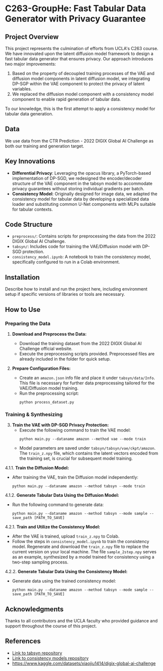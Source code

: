 # C263-GroupHe: Fast Tabular Data Generator with Privacy Guarantee

## Project Overview
This project represents the culmination of efforts from UCLA's C263 course. We have innovated upon the latent diffusion model framework to design a fast tabular data generator that ensures privacy. Our approach introduces two major improvements:
1. Based on the property of decoupled training processes of the VAE and diffusion model components in latent diffusion model, we integrating DP-SGP within the VAE component to protect the privacy of latent variables.
2. We replaced the diffusion model component with a consistency model component to enable rapid generation of tabular data.

To our knowledge, this is the first attempt to apply a consistency model for tabular data generation.

## Data
We use data from the CTR Prediction - 2022 DIGIX Global AI Challenge as both our training and generation target.

## Key Innovations
- **Differential Privacy**: Leveraging the opacus library, a PyTorch-based implementation of DP-SGD, we redesigned the encoder/decoder structure of the VAE component in the tabsyn model to accommodate privacy guarantees without storing individual gradients per batch.
- **Consistency Model**: Originally designed for image data, we adapted the consistency model for tabular data by developing a specialized data loader and substituting common U-Net components with MLPs suitable for tabular contexts.

## Code Structure
- `preprocess/`: Contains scripts for preprocessing the data from the 2022 DIGIX Global AI Challenge.
- `tabsyn/`: Includes code for training the VAE/Diffusion model with DP-SGD protection.
- `consistency_model.ipynb`: A notebook to train the consistency model, specifically configured to run in a Colab environment.

## Installation
Describe how to install and run the project here, including environment setup if specific versions of libraries or tools are necessary.

## How to Use

### Preparing the Data
1. **Download and Preprocess the Data:**
   - Download the training dataset from the 2022 DIGIX Global AI Challenge official website.
   - Execute the preprocessing scripts provided. Preprocessed files are already included in the folder for quick setup.

2. **Prepare Configuration Files:**
   - Create an `amazon.json` info file and place it under `tabsyn/data/Info`. This file is necessary for further data preprocessing tailored for the VAE/Diffusion model training.
   - Run the preprocessing script:
     ```
     python process_dataset.py
     ```

### Training & Synthesizing
3. **Train the VAE with DP-SGD Privacy Protection:**
   - Execute the following command to train the VAE model:
     ```
     python main.py --dataname amazon --method vae --mode train
     ```
   - Model parameters are saved under `tabsyn/tabsyn/vae/ckpt/amazon`. The `train_z.npy` file, which contains the latent vectors encoded from the training set, is crucial for subsequent model training.

4.1.1. **Train the Diffusion Model:**
   - After training the VAE, train the Diffusion model independently:
     ```
     python main.py --dataname amazon --method tabsyn --mode train
     ```

4.1.2. **Generate Tabular Data Using the Diffusion Model:**
   - Run the following command to generate data:
     ```
     python main.py --dataname amazon --method tabsyn --mode sample --save_path [PATH_TO_SAVE]
     ```

4.2.1. **Train and Utilize the Consistency Model:**
   - After the VAE is trained, upload `train_z.npy` to Colab.
   - Follow the steps in `consistency_model.ipynb` to train the consistency model. Regenerate and download the `train_z.npy` file to replace the current version on your local machine. The file `sample_2step.npy` serves as an example, synthesized by a model trained for consistency using a two-step sampling process.

4.2.2. **Generate Tabular Data Using the Consistency Model:**
   - Generate data using the trained consistency model:
     ```
     python main.py --dataname amazon --method tabsyn --mode sample --save_path [PATH_TO_SAVE]
     ```

## Acknowledgments
Thanks to all contributors and the UCLA faculty who provided guidance and support throughout the course of this project.

## References
- [Link to tabsyn repository](https://github.com/amazon-science/tabsyn/tree/main)
- [Link to consistency models repository](https://github.com/Kinyugo/consistency_models)
- https://www.kaggle.com/datasets/xiaojiu1414/digix-global-ai-challenge

  
